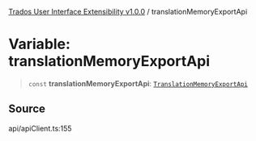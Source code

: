 [Trados User Interface Extensibility v1.0.0](../wiki/globals) / translationMemoryExportApi

# Variable: translationMemoryExportApi

> `const` **translationMemoryExportApi**: [`TranslationMemoryExportApi`](../wiki/Class.TranslationMemoryExportApi)

## Source

api/apiClient.ts:155
